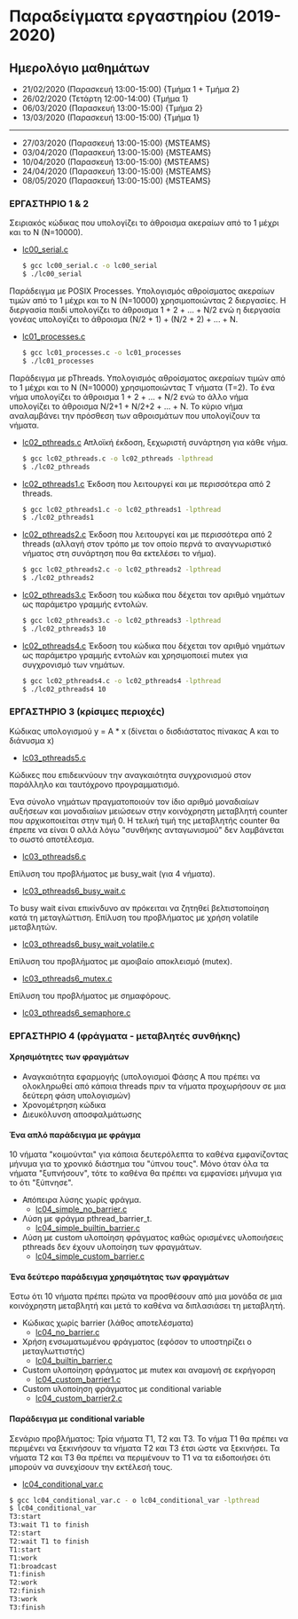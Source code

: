 # Παραδείγματα εργαστηρίου (2019-2020)

## Ημερολόγιο μαθημάτων

* 21/02/2020 (Παρασκευή 13:00-15:00) {Τμήμα 1 + Τμήμα 2}
* 26/02/2020 (Τετάρτη 12:00-14:00)   {Τμήμα 1}
* 06/03/2020 (Παρασκευή 13:00-15:00) {Τμήμα 2}
* 13/03/2020 (Παρασκευή 13:00-15:00) {Τμήμα 1}

---

* 27/03/2020 (Παρασκευή 13:00-15:00) {MSTEAMS}
* 03/04/2020 (Παρασκευή 13:00-15:00) {MSTEAMS}
* 10/04/2020 (Παρασκευή 13:00-15:00) {MSTEAMS}
* 24/04/2020 (Παρασκευή 13:00-15:00) {MSTEAMS}
* 08/05/2020 (Παρασκευή 13:00-15:00) {MSTEAMS}

### ΕΡΓΑΣΤΗΡΙΟ 1 & 2

Σειριακός κώδικας που υπολογίζει το άθροισμα ακεραίων από το 1 μέχρι και το Ν (Ν=10000).

* [lc00_serial.c](./lc00_serial.c)

    ```bash
    $ gcc lc00_serial.c -o lc00_serial
    $ ./lc00_serial
    ```

Παράδειγμα με POSIX Processes. Υπολογισμός αθροίσματος ακεραίων τιμών από το 1 μέχρι και το Ν (Ν=10000) χρησιμοποιώντας 2 διεργασίες. Η διεργασία παιδί υπολογίζει το άθροισμα 1 + 2 + ... + Ν/2 ενώ η διεργασία γονέας υπολογίζει το άθροισμα (Ν/2 + 1) + (Ν/2 + 2) + ... + Ν.

* [lc01_processes.c](./lc01_processes.c)

    ```bash
    $ gcc lc01_processes.c -o lc01_processes
    $ ./lc01_processes
    ```

Παράδειγμα με pThreads. Υπολογισμός αθροίσματος ακεραίων τιμών από το 1 μέχρι και το Ν (Ν=10000) χρησιμοποιώντας Τ νήματα (Τ=2). Το ένα νήμα υπολογίζει το άθροισμα 1 + 2 + ... + Ν/2 ενώ το άλλο νήμα υπολογίζει το άθροισμα Ν/2+1 + Ν/2+2 + ... + Ν. Το κύριο νήμα αναλαμβάνει την πρόσθεση των αθροισμάτων που υπολογίζουν τα νήματα.

* [lc02_pthreads.c](./lc02_pthreads.c) Απλοϊκή έκδοση, ξεχωριστή συνάρτηση για κάθε νήμα.

    ```bash
    $ gcc lc02_pthreads.c -o lc02_pthreads -lpthread
    $ ./lc02_pthreads
    ```

* [lc02_pthreads1.c](./lc02_pthreads1.c) Έκδοση που λειτουργεί και με περισσότερα από 2 threads.

    ```bash
    $ gcc lc02_pthreads1.c -o lc02_pthreads1 -lpthread
    $ ./lc02_pthreads1
    ```

* [lc02_pthreads2.c](./lc02_pthreads2.c) Έκδοση που λειτουργεί και με περισσότερα από 2 threads (αλλαγή στον τρόπο με τον οποίο περνά το αναγνωριστικό νήματος στη συνάρτηση που θα εκτελέσει το νήμα).

    ```bash
    $ gcc lc02_pthreads2.c -o lc02_pthreads2 -lpthread
    $ ./lc02_pthreads2
    ```

* [lc02_pthreads3.c](./lc02_pthreads3.c) Έκδοση του κώδικα που δέχεται τον αριθμό νημάτων ως παράμετρο γραμμής εντολών.

    ```bash
    $ gcc lc02_pthreads3.c -o lc02_pthreads3 -lpthread
    $ ./lc02_pthreads3 10
    ```

* [lc02_pthreads4.c](./lc02_pthreads4.c) Έκδοση του κώδικα που δέχεται τον αριθμό νημάτων ως παράμετρο γραμμής εντολών και χρησιμοποιεί mutex για συγχρονισμό των νημάτων.

    ```bash
    $ gcc lc02_pthreads4.c -o lc02_pthreads4 -lpthread
    $ ./lc02_pthreads4 10
    ```

### ΕΡΓΑΣΤΗΡΙΟ 3 (κρίσιμες περιοχές)

Κώδικας υπολογισμού y = A * x (δίνεται ο δισδιάστατος πίνακας Α και το διάνυσμα x)

* [lc03_pthreads5.c](./lc03_pthreads5.c)
  
Κώδικες που επιδεικνύουν την αναγκαιότητα συγχρονισμού στον παράλληλο και ταυτόχρονο προγραμματισμό.

Ένα σύνολο νημάτων πραγματοποιούν τον ίδιο αριθμό μοναδιαίων αυξήσεων και μοναδιαίων μειώσεων στην κοινόχρηστη μεταβλητή counter που αρχικοποιείται στην τιμή 0. Η τελική τιμή της μεταβλητής counter θα έπρεπε να είναι 0 αλλά λόγω "συνθήκης ανταγωνισμού" δεν λαμβάνεται το σωστό αποτέλεσμα.

* [lc03_pthreads6.c](./lc03_pthreads6.c)

Επίλυση του προβλήματος με busy_wait (για 4 νήματα).

* [lc03_pthreads6_busy_wait.c](./lc03_pthreads6_busy_wait.c)

Το busy wait είναι επικίνδυνο αν πρόκειται να ζητηθεί βελτιστοποίηση κατά τη μεταγλώττιση. Επίλυση του προβλήματος με χρήση volatile μεταβλητών.

* [lc03_pthreads6_busy_wait_volatile.c](./lc03_pthreads6_busy_wait_volatile.c)

Επίλυση του προβλήματος με αμοιβαίο αποκλεισμό (mutex).

* [lc03_pthreads6_mutex.c](./lc03_pthreads6_mutex.c)

Επίλυση του προβλήματος με σημαφόρους.

* [lc03_pthreads6_semaphore.c](./lc03_pthreads6_semaphore.c)

### ΕΡΓΑΣΤΗΡΙΟ 4 (φράγματα - μεταβλητές συνθήκης)

#### Χρησιμότητες των φραγμάτων

* Αναγκαιότητα εφαρμογής (υπολογισμοί Φάσης Α που πρέπει να ολοκληρωθεί από κάποια threads πριν τα νήματα προχωρήσουν σε μια δεύτερη φάση υπολογισμών)
* Χρονομέτρηση κώδικα
* Διευκόλυνση αποσφαλμάτωσης

#### Ένα απλό παράδειγμα με φράγμα

10 νήματα "κοιμούνται" για κάποια δευτερόλεπτα το καθένα εμφανίζοντας μήνυμα για το χρονικό διάστημα του "ύπνου τους". Μόνο όταν όλα τα νήματα "ξυπνήσουν", τότε το καθένα θα πρέπει να εμφανίσει μήνυμα για το ότι "ξύπνησε".

* Απόπειρα λύσης χωρίς φράγμα.
  * [lc04_simple_no_barrier.c](./lc04_simple_no_barrier.c)
* Λύση με φράγμα pthread_barrier_t.
  * [lc04_simple_builtin_barrier.c](./lc04_simple_builtin_barrier.c)
* Λύση με custom υλοποίηση φράγματος καθώς ορισμένες υλοποιήσεις pthreads δεν έχουν υλοποίηση των φραγμάτων. 
  * [lc04_simple_custom_barrier.c](./lc04_simple_custom_barrier.c)

#### Ένα δεύτερο παράδειγμα χρησιμότητας των φραγμάτων

 Έστω ότι 10 νήματα πρέπει πρώτα να προσθέσουν από μια μονάδα σε μια κοινόχρηστη μεταβλητή και μετά το καθένα να διπλασιάσει τη μεταβλητή.

* Κώδικας χωρίς barrier (λάθος αποτελέσματα)
  * [lc04_no_barrier.c](./lc04_no_barrier.c)
* Χρήση ενσωματωμένου φράγματος (εφόσον το υποστηρίζει ο μεταγλωττιστής)
  * [lc04_builtin_barrier.c](./lc04_builtin_barrier.c)
* Custom υλοποίηση φράγματος με mutex και αναμονή σε εκρήγορση
  * [lc04_custom_barrier1.c](./lc04_custom_barrier1.c)
* Custom υλοποίηση φράγματος με conditional variable
  * [lc04_custom_barrier2.c](./lc04_custom_barrier2.c)

#### Παράδειγμα με conditional variable

Σενάριο προβλήματος: Τρία νήματα Τ1, Τ2 και Τ3. Το νήμα Τ1 θα πρέπει να περιμένει να ξεκινήσουν τα νήματα Τ2 και Τ3 έτσι ώστε να ξεκινήσει. Τα νήματα Τ2 και Τ3 θα πρέπει να περιμένουν το Τ1 να τα ειδοποιήσει ότι μπορούν να συνεχίσουν την εκτέλεσή τους. 

* [lc04_conditional_var.c](./lc04_conditional_var.c)

```bash
$ gcc lc04_conditional_var.c - o lc04_conditional_var -lpthread
$ lc04_conditional_var
T3:start
T3:wait T1 to finish
T2:start
T2:wait T1 to finish
T1:start
T1:work
T1:broadcast
T1:finish
T2:work
T2:finish
T3:work
T3:finish
```
